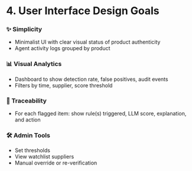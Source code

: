 # 4. User Interface Design Goals

### ✨ Simplicity
- Minimalist UI with clear visual status of product authenticity
- Agent activity logs grouped by product

### 📊 Visual Analytics
- Dashboard to show detection rate, false positives, audit events
- Filters by time, supplier, score threshold

### 🧾 Traceability
- For each flagged item: show rule(s) triggered, LLM score, explanation, and action

### 🛠️ Admin Tools
- Set thresholds
- View watchlist suppliers
- Manual override or re-verification
